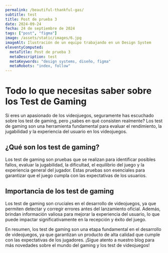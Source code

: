 ```yaml
---
permalink: /beautiful-thankful-gas/
subtitle: test
title: Post de prueba 3
date: 2024-09-24
fecha: 24 de septiembre de 2024
tags: ["post", "figma"]
image: /assets/static/images/6.jpg
imageAlt: Ilustración de un equipo trabajando en un Design System
eleventyComputed:
  metaTitle: Post de prueba 3
  metaDescription: test
  metaKeywords: "design systems, diseño, figma"
  metaRobots: "index, follow"
---
```






# Todo lo que necesitas saber sobre los Test de Gaming

Si eres un apasionado de los videojuegos, seguramente has escuchado sobre los test de gaming, pero ¿sabes en qué consisten realmente? Los test de gaming son una herramienta fundamental para evaluar el rendimiento, la jugabilidad y la experiencia del usuario en los videojuegos.

## ¿Qué son los test de gaming?

Los test de gaming son pruebas que se realizan para identificar posibles fallos, evaluar la jugabilidad, la dificultad, el equilibrio del juego y la experiencia general del jugador. Estas pruebas son esenciales para garantizar que el juego cumpla con las expectativas de los usuarios.

## Importancia de los test de gaming

Los test de gaming son cruciales en el desarrollo de videojuegos, ya que permiten detectar y corregir errores antes del lanzamiento oficial. Además, brindan información valiosa para mejorar la experiencia del usuario, lo que puede impactar significativamente en la recepción y éxito del juego.

En resumen, los test de gaming son una etapa fundamental en el desarrollo de videojuegos, ya que garantizan un producto de alta calidad que cumple con las expectativas de los jugadores. ¡Sigue atento a nuestro blog para más novedades sobre el mundo del gaming y los test de videojuegos!